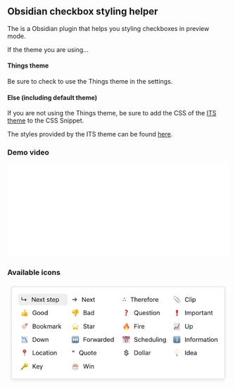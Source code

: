 ## Obsidian checkbox styling helper

The is a Obsidian plugin that helps you styling checkboxes in preview mode.

If the theme you are using...

#### Things theme

Be sure to check to use the Things theme in the settings.

#### Else (including default theme)

If you are not using the Things theme, be sure to add the CSS of the [ITS theme](https://github.com/SlRvb/Obsidian--ITS-Theme/blob/main/Snippets/S%20-%20Checkboxes.css) to the CSS Snippet.

The styles provided by the ITS theme can be found [here](https://publish.obsidian.md/slrvb-docs/ITS+Theme/Alternate+Checkboxes).

### Demo video

![Demo video](assets/demo.gif)

### Available icons

![Available icons](assets/available_icons.png)
